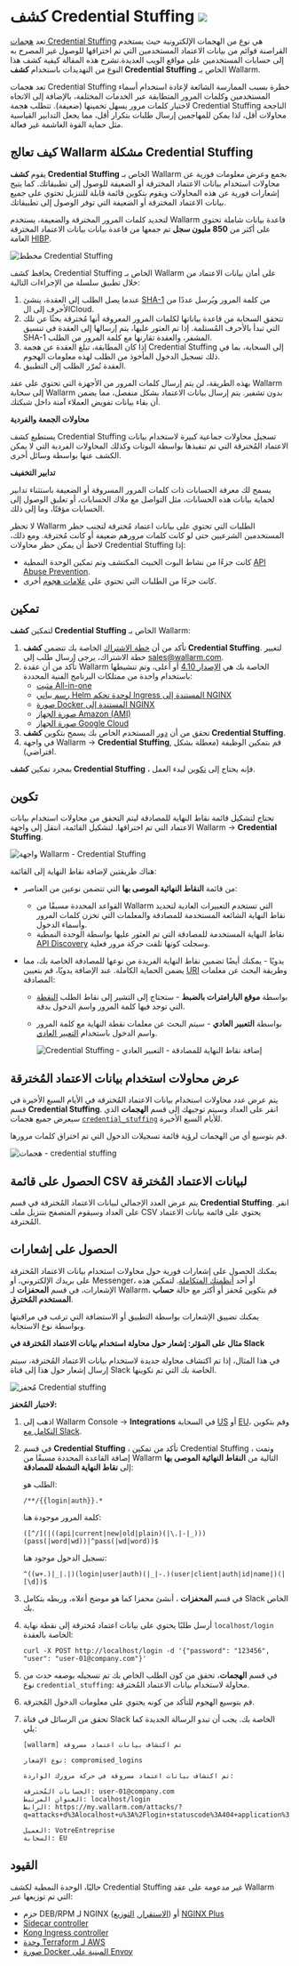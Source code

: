 # كشف Credential Stuffing <a href="../subscription-plans/#subscription-plans"><img src="../../images/api-security-tag.svg" style="border: none;"></a>

تعد [هجمات Credential Stuffing](../attacks-vulns-list.md#credential-stuffing) هي نوع من الهجمات الإلكترونية حيث يستخدم القراصنة قوائم من بيانات الاعتماد المستخدمين التي تم اختراقها للوصول غير المصرح به إلى حسابات المستخدمين على مواقع الويب العديدة.تشرح هذه المقالة كيفية كشف هذا النوع من التهديدات باستخدام **كشف Credential Stuffing** الخاص بـ Wallarm.

تعد هجمات Credential Stuffing خطرة بسبب الممارسة الشائعة لإعادة استخدام أسماء المستخدمين وكلمات المرور المتطابقة عبر الخدمات المختلفة، بالإضافة إلى الاتجاه لاختيار كلمات مرور يسهل تخمينها (ضعيفة). تتطلب هجمة Credential Stuffing الناجحة محاولات أقل، لذا يمكن للمهاجمين إرسال طلبات بتكرار أقل، مما يجعل التدابير القياسية مثل حماية القوة الغاشمة غير فعالة.

## كيف تعالج Wallarm مشكلة Credential Stuffing

يقوم **كشف Credential Stuffing** الخاص بـ Wallarm بجمع وعرض معلومات فورية عن محاولات استخدام بيانات الاعتماد المخترقة أو الضعيفة للوصول إلى تطبيقاتك. كما يتيح إشعارات فورية عن هذه المحاولات ويقوم بتكوين قائمة قابلة للتنزيل تحتوي على جميع بيانات الاعتماد المخترقة أو الضعيفة التي توفر الوصول إلى تطبيقاتك.

لتحديد كلمات المرور المخترقة والضعيفة، يستخدم Wallarm قاعدة بيانات شاملة تحتوي على أكثر من **850 مليون سجل** تم جمعها من قاعدة بيانات بيانات الاعتماد المخترقة العامة [HIBP](https://haveibeenpwned.com/).

![مخطط Credential Stuffing](../images/about-wallarm-waf/credential-stuffing/credential-stuffing-schema.png)

يحافظ كشف Credential Stuffing الخاص بـ Wallarm على أمان بيانات الاعتماد من خلال تطبيق سلسلة من الإجراءات التالية:

1. عندما يصل الطلب إلى العقدة، ينشئ [SHA-1](https://en.wikipedia.org/wiki/SHA-1) من كلمة المرور ويُرسل عددًا من الأحرف إلى الCloud.
1. تتحقق السحابة من قاعدة بياناتها لكلمات المرور المعروفة أنها مُخترقة بحثًا عن تلك التي تبدأ بالأحرف المُستلمة. إذا تم العثور عليها، يتم إرسالها إلى العقدة في تنسيق SHA-1 المشفر، والعقدة تقارنها مع كلمة المرور من الطلب.
1. إذا كان المطابقة، تبلغ العقدة عن هجمة Credential Stuffing إلى السحابة، بما في ذلك تسجيل الدخول المأخوذ من الطلب لهذه معلومات الهجوم.
1. العقدة تُمرّر الطلب إلى التطبيق.

بهذه الطريقة، لن يتم إرسال كلمات المرور من الأجهزة التي تحتوي على عقد Wallarm إلى سحابة Wallarm بدون تشفير. يتم إرسال بيانات الاعتماد بشكل منفصل، مما يضمن أن بقاء بيانات تفويض العملاء آمنة داخل شبكتك.

**محاولات الجمعة والفردية**

يستطيع كشف Credential Stuffing تسجيل محاولات جماعية كبيرة لاستخدام بيانات الاعتماد المُخترقة التي تم تنفيذها بواسطة البوتات وكذلك المحاولات الفردية التي لا يمكن الكشف عنها بواسطة وسائل أخرى.

**تدابير التخفيف**

يسمح لك معرفة الحسابات ذات كلمات المرور المسروقة أو الضعيفة باستثناء تدابير لحماية بيانات هذه الحسابات، مثل التواصل مع ملاك الحسابات، أو تعليق الوصول إلى الحسابات مؤقتًا، وما إلى ذلك.

لا تحظر Wallarm الطلبات التي تحتوي على بيانات اعتماد مُخترقة لتجنب حظر المستخدمين الشرعيين حتى لو كانت كلمات مرورهم ضعيفة أو كانت مُخترقة. ومع ذلك، لاحظ أن يمكن حظر محاولات Credential Stuffing إذا:

* كانت جزءًا من نشاط البوت الخبيث المكتشف وتم تمكين الوحدة النمطية [API Abuse Prevention](../about-wallarm/api-abuse-prevention.md).
* كانت جزءًا من الطلبات التي تحتوي على [علامات هجوم](../attacks-vulns-list.md) أخرى.

## تمكين

لتمكين **كشف Credential Stuffing** الخاص بـ Wallarm:

1. تأكد من أن [خطة الاشتراك](../about-wallarm/subscription-plans.md#subscription-plans) الخاصة بك تتضمن **كشف Credential Stuffing**. لتغيير خطة الاشتراك، يرجى إرسال طلب إلى [sales@wallarm.com](mailto:sales@wallarm.com?subject=Change%20Wallarm%20subscription%20plan%20to%20include%20Credential%20Stuffing%20Detection&body=Hello%20Wallarm%20Sales%20Team%2C%0AI%27m%20writing%20to%20request%20the%20change%20of%20Wallarm%20subscription%20plan%20to%20the%20one%20that%20includes%20the%20Credential%20Stuffing%20Detection.%0AThank%20you%20for%20your%20time%20and%20assistance.).
1. تأكد من أن عقدة Wallarm الخاصة بك هي [الإصدار 4.10](../updating-migrating/what-is-new.md) أو أعلى، وتم تنشيطها باستخدام واحدة من ممتلكات البرنامج الفنية المحددة:
    * [مثبت All-in-one](../installation/nginx/all-in-one.md)
    * [رسم بياني Helm لوحدة تحكم Ingress المستندة إلى NGINX](../admin-en/installation-kubernetes-en.md)
    * [صورة Docker المستندة إلى NGINX](../admin-en/installation-docker-en.md)
    * [صورة الجهاز Amazon (AMI)](../installation/cloud-platforms/aws/ami.md)
    * [صورة الجهاز Google Cloud](../installation/cloud-platforms/gcp/machine-image.md)
1. تحقق من أن [دور](../user-guides/settings/users.md#user-roles) المستخدم الخاص بك يسمح بتكوين **كشف Credential Stuffing**.
1. في واجهة Wallarm → **Credential Stuffing**, قم بتمكين الوظيفة (معطلة بشكل افتراضي).

بمجرد تمكين **كشف Credential Stuffing** ، فإنه يحتاج إلى [تكوين](#configuring) لبدء العمل.

## تكوين

تحتاج لتشكيل قائمة نقاط النهاية للمصادقة ليتم التحقق من محاولات استخدام بيانات الاعتماد التي تم اختراقها. لتشكيل القائمة، انتقل إلى واجهة Wallarm → **Credential Stuffing**.

![واجهة Wallarm - Credential Stuffing](../images/about-wallarm-waf/credential-stuffing/credential-stuffing.png)

هناك طريقتين لإضافة نقاط النهاية إلى القائمة:

* من قائمة **النقاط النهائية الموصى بها** التي تتضمن نوعين من العناصر:
    
    * القواعد المحددة مسبقًا من Wallarm التي تستخدم التعبيرات العادية لتحديد نقاط النهاية الشائعة المستخدمة للمصادقة والمعلمات التي تخزن كلمات المرور وأسماء الدخول.
    * نقاط النهاية المستخدمة للمصادقة التي تم العثور عليها بواسطة الوحدة النمطية [API Discovery](../api-discovery/overview.md) وسجلت كونها تلقت حركة مرور فعلية.

* يدويًا - يمكنك أيضًا تضمين نقاط النهاية الفريدة من نوعها للمصادقة الخاصة بك، مما يضمن الحماية الكاملة. عند الإضافة يدويًا، قم بتعيين [URI](../user-guides/rules/rules.md#uri-constructor) وطريقة البحث عن معلمات المصادقة:

    * بواسطة **موقع البارامترات بالضبط** - ستحتاج إلى التشير إلى نقاط الطلب [النقطة](../user-guides/rules/rules.md#points) التي توجد فيها كلمة المرور واسم الدخول بدقة.
    * بواسطة **التعبير العادي** - سيتم البحث عن معلمات نقطة النهاية مع كلمة المرور واسم الدخول باستخدام [التعبير العادي](../user-guides/rules/rules.md#condition-type-regex).
    
        ![Credential Stuffing - إضافة نقاط النهاية للمصادقة - التعبير العادي](../images/about-wallarm-waf/credential-stuffing/credential-stuffing-add-endpoint-regexp.png)

## عرض محاولات استخدام بيانات الاعتماد المُخترقة

يتم عرض عدد محاولات استخدام بيانات الاعتماد المُخترقة في الأيام السبع الأخيرة في قسم **Credential Stuffing**. انقر على العداد وسيتم توجيهك إلى قسم **الهجمات** الذي سيعرض جميع هجمات [`credential_stuffing`](../user-guides/search-and-filters/use-search.md#search-by-attack-type) للأيام السبع الأخيرة.

قم بتوسيع أي من الهجمات لرؤية قائمة تسجيلات الدخول التي تم اختراق كلمات مرورها.

![هجمات - credential stuffing](../images/about-wallarm-waf/credential-stuffing/credential-stuffing-attacks.png)

## الحصول على قائمة CSV لبيانات الاعتماد المُخترقة

يتم عرض العدد الإجمالي لبيانات الاعتماد المُخترقة في قسم **Credential Stuffing**. انقر على العداد وسيقوم المتصفح بتنزيل ملف CSV يحتوي على قائمة بيانات الاعتماد المُخترقة.

## الحصول على إشعارات

يمكنك الحصول على إشعارات فورية حول محاولات استخدام بيانات الاعتماد المُخترقة على بريدك الإلكتروني، أو Messenger، أو أحد [أنظمتك المتكاملة](../user-guides/settings/integrations/integrations-intro.md). لتمكين هذه الإشعارات، في قسم **المحفزات** لـ Wallarm، قم بتكوين مُحفز أو أكثر مع حالة **حساب المستخدم المُخترق**.

يمكنك تضييق الإشعارات بواسطة التطبيق أو الاستضافة التي ترغب في مراقبتها وبواسطة نوع الاستجابة.

**مثال على المؤثر: إشعار حول محاولة استخدام بيانات الاعتماد المُخترقة في Slack**

في هذا المثال، إذا تم اكتشاف محاولة جديدة لاستخدام بيانات الاعتماد المُخترقة، سيتم إرسال إشعار حول هذا إلى قناة Slack الخاصة بك التي تم تكوينها.

![مُحفز Credential stuffing](../images/user-guides/triggers/trigger-example-credentials-stuffing.png)

**لاختبار المُحفز:**

1. اذهب إلى Wallarm Console → **Integrations** في السحابة [US](https://us1.my.wallarm.com/integrations/) أو [EU](https://my.wallarm.com/integrations/)، وقم بتكوين [التكامل مع Slack](../user-guides/settings/integrations/slack.md).
1. في قسم **Credential Stuffing** ، تأكد من تمكين Credential Stuffing ، وتمت إضافة القاعدة المحددة مسبقًا من Wallarm التالية من **النقاط النهائية الموصى بها** إلى **نقاط النهاية النشطة للمصادقة**:

    الطلب هو:

    ```
    /**/{{login|auth}}.*
    ```

    كلمة المرور موجودة هنا:

    ```
    ([^/](|((api|current|new|old|plain)(|\.|-|_)))(pass(|word|wd))|^pass(|wd|word))$
    ```

    تسجيل الدخول موجود هنا:

    ```
    ^((w+.)|_|.|)(login|user|auth)(|_|-.)(user|client|auth|id|name|)(|[\d])$
    ```

1. في قسم **المحفزات** ، أنشئ محفزا كما هو موضح أعلاه، وربطه بتكامل Slack الخاص بك.
1. أرسل طلبًا يحتوي على بيانات اعتماد مُخترقة إلى نقطة نهاية `localhost/login` الخاصة بالعقدة:

    ```
    curl -X POST http://localhost/login -d '{"password": "123456", "user": "user-01@company.com"}'
    ```

1. في قسم **الهجمات**، تحقق من كون الطلب الخاص بك تم تسجيله بوصفه حدث من نوع `credential_stuffing`: محاولة لاستخدام بيانات الاعتماد المُخترقة.
1. قم بتوسيع الهجوم للتأكد من كونه يحتوي على معلومات الدخول المُخترقة.
1. تحقق من الرسائل في قناة Slack الخاصة بك. يجب أن تبدو الرسالة الجديدة كما يلي:
    ```
    [wallarm] تم اكتشاف بيانات اعتماد مسروقة

    نوع الإشعار: compromised_logins

    تم اكتشاف بيانات اعتماد مسروقة في حركة مرورك الواردة:

    الحسابات المُخترقة: user-01@company.com
    العنوان المرتبط: localhost/login
    الرابط: https://my.wallarm.com/attacks/?q=attacks+d%3Alocalhost+u%3A%2Flogin+statuscode%3A404+application%3Adefault+credential_stuffing+2024%2F01%2F22

    العميل: VotreEntreprise
    السحابة: EU
    ```

## القيود

حاليًا، الوحدة النمطية لكشف Credential Stuffing غير مدعومة على عقد Wallarm التي تم توزيعها عبر:

* حزم DEB/RPM لـ NGINX ([الاستقرار](../installation/nginx/dynamic-module.md), [التوزيع](../installation/nginx/dynamic-module-from-distr.md)) أو [NGINX Plus](../installation/nginx-plus.md)
* [Sidecar controller](../installation/kubernetes/sidecar-proxy/deployment.md)
* [Kong Ingress controller](../installation/kubernetes/kong-ingress-controller/deployment.md)
* [وحدة Terraform لـ AWS](../installation/cloud-platforms/aws/terraform-module/overview.md)
* [صورة Docker المبنية على Envoy](../admin-en/installation-guides/envoy/envoy-docker.md)